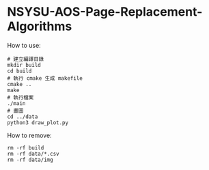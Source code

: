 # NSYSU-AOS-Page-Replacement-Algorithms

How to use:

```
# 建立編譯目錄
mkdir build
cd build
# 執行 cmake 生成 makefile
cmake ..
make
# 執行檔案
./main
# 畫圖
cd ../data
python3 draw_plot.py
```

How to remove:

```
rm -rf build
rm -rf data/*.csv
rm -rf data/img
```
